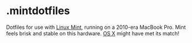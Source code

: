 .mintdotfiles
===

Dotfiles for use with [Linux Mint](http://www.linuxmint.com/), running on a 2010-era MacBook Pro. Mint feels brisk and stable on this hardware. [OS X](http://www.apple.com/osx/) might have met its match!
